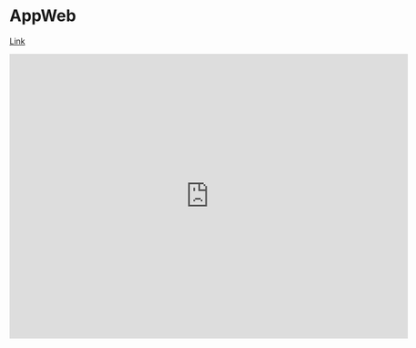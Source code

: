 # AppWeb

[Link](https://app.xiaowine.cc)

<iframe src="https://skydrive.live.com/embed?cid=8B504C1595CD3973&amp;resid=8B504C1595CD3973%2126382&amp;authkey=AJzDcN30q6g4W0Y&amp;em=2" width="700px" height="500px" frameborder="0" scrolling="no"> </iframe>

